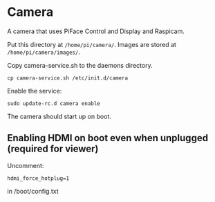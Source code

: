 Camera
======
A camera that uses PiFace Control and Display and Raspicam.

Put this directory at `/home/pi/camera/`. Images are stored at
`/home/pi/camera/images/`.

Copy camera-service.sh to the daemons directory.

    cp camera-service.sh /etc/init.d/camera

Enable the service:

    sudo update-rc.d camera enable

The camera should start up on boot.


Enabling HDMI on boot even when unplugged (required for viewer)
---------------------------------------------------------------
Uncomment:

    hdmi_force_hotplug=1

in /boot/config.txt
